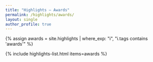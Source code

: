 ```yaml
---
title: "Highlights — Awards"
permalink: /highlights/awards/
layout: single
author_profile: true
---
```


{% assign awards = site.highlights | where_exp: "i", "i.tags contains 'awards'" %}

{% include highlights-list.html items=awards %}
